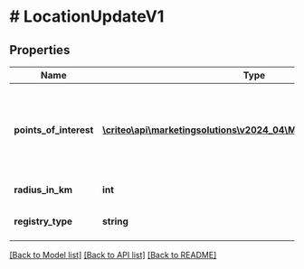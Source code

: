 # # LocationUpdateV1

## Properties

Name | Type | Description | Notes
------------ | ------------- | ------------- | -------------
**points_of_interest** | [**\criteo\api\marketingsolutions\v2024_04\Model\PointOfInterestV1[]**](PointOfInterestV1.md) | Reach users which have been historically located in the given coordinates | [optional]
**radius_in_km** | **int** | Radius in kilometers | [optional]
**registry_type** | **string** | The kind of Location audience | [optional]

[[Back to Model list]](../../README.md#models) [[Back to API list]](../../README.md#endpoints) [[Back to README]](../../README.md)
